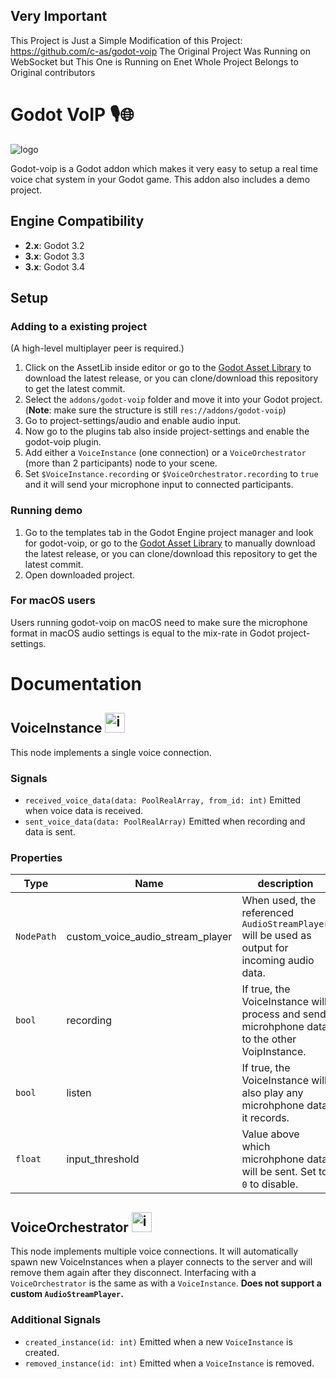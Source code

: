 ## Very Important
This Project is Just a Simple Modification of this Project: https://github.com/c-as/godot-voip
The Original Project Was Running on WebSocket but This One is Running on Enet
Whole Project Belongs to Original contributors

# Godot VoIP 🎙️🌐
![logo](https://raw.githubusercontent.com/casbrugman/godot-voip/master/icon.svg "Logo")

Godot-voip is a Godot addon which makes it very easy to setup a real time voice chat system in your Godot game. This addon also includes a demo project.

## Engine Compatibility
* **2.x**: Godot 3.2
* **3.x**: Godot 3.3
* **3.x**: Godot 3.4

## Setup

### Adding to a existing project

(A high-level multiplayer peer is required.)
1. Click on the AssetLib inside editor or go to the [Godot Asset Library](https://godotengine.org/asset-library/asset/425) to download the latest release, or you can clone/download this repository to get the latest commit.
2. Select the `addons/godot-voip` folder and move it into your Godot project. 
(**Note**: make sure the structure is still `res://addons/godot-voip`)
3. Go to project-settings/audio and enable audio input.
4. Now go to the plugins tab also inside project-settings and enable the godot-voip plugin.
5. Add either a `VoiceInstance` (one connection) or a `VoiceOrchestrator` (more than 2 participants) node to your scene.
6. Set `$VoiceInstance.recording` or `$VoiceOrchestrator.recording` to `true` and it will send your microphone input to connected participants.

### Running demo
1. Go to the templates tab in the Godot Engine project manager and look for godot-voip, or go to the [Godot Asset Library](https://godotengine.org/asset-library/asset/425) to manually download the latest release, or you can clone/download this repository to get the latest commit.
2. Open downloaded project.

### For macOS users
Users running godot-voip on macOS need to make sure the microphone format in macOS audio settings is equal to the mix-rate in Godot project-settings. 

# Documentation

## VoiceInstance <img src="https://raw.githubusercontent.com/casbrugman/godot-voip/master/addons/godot-voip/icons/VoiceInstance.svg" alt="icon" width="32"/>
This node implements a single voice connection.

### Signals
* `received_voice_data(data: PoolRealArray, from_id: int)` Emitted when voice data is received.
* `sent_voice_data(data: PoolRealArray)` Emitted when recording and data is sent.

### Properties
|Type|Name|description|
|----|----|-----------|
|`NodePath`|custom_voice_audio_stream_player|When used, the referenced `AudioStreamPlayer` will be used as output for incoming audio data.|
|`bool`|recording|If true, the VoiceInstance will process and send microhphone data to the other VoipInstance.|
|`bool`|listen|If true, the VoiceInstance will also play any microhphone data it records.|
|`float`|input_threshold|Value above which microhphone data will be sent. Set to `0` to disable.|

## VoiceOrchestrator <img src="https://raw.githubusercontent.com/casbrugman/godot-voip/master/addons/godot-voip/icons/VoiceOrchestrator.svg" alt="icon" width="32"/>
This node implements multiple voice connections. It will automatically spawn new VoiceInstances when a player connects to the server and will remove them again after they disconnect.
Interfacing with a `VoiceOrchestrator` is the same as with a `VoiceInstance`. **Does not support a custom `AudioStreamPlayer`.**

### Additional Signals
* `created_instance(id: int)` Emitted when a new `VoiceInstance` is created.
* `removed_instance(id: int)` Emitted when a `VoiceInstance` is removed.
